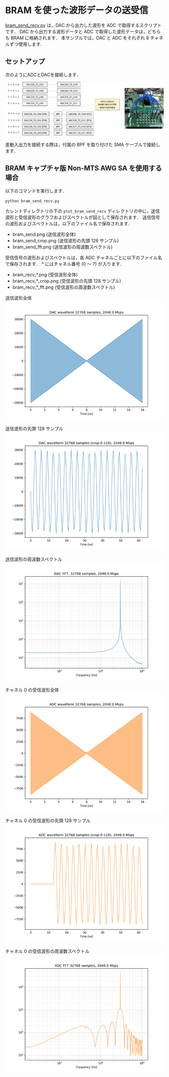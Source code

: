 # BRAM を使った波形データの送受信

[bram_send_recv.py](./bram_send_recv.py) は，DAC から出力した波形を ADC で取得するスクリプトです．
DAC から出力する波形データと ADC で取得した波形データは，どちらも BRAM に格納されます．
本サンプルでは，DAC と ADC をそれぞれ 8 チャネルずつ使用します．

## セットアップ

次のようにADCとDACを接続します．

![セットアップ](./../../docs/images/dac_adc_setup.png)

差動入出力を接続する際は，付属の BPF を取り付けた SMA ケーブルで接続します．

## BRAM キャプチャ版 Non-MTS AWG SA を使用する場合

以下のコマンドを実行します．

```
python bram_send_recv.py
```

カレントディレクトリの下の `plot_bram_send_recv` ディレクトリの中に，送信波形と受信波形のグラフおよびスペクトルが図として保存されます．
送信信号の波形およびスペクトルは，以下のファイル名で保存されます．
- bram_send.png (送信波形全体)
- bram_send_crop.png (送信波形の先頭 128 サンプル)
- bram_send_fft.png (送信波形の周波数スペクトル)

受信信号の波形およびスペクトルは，各 ADC チャネルごとに以下のファイル名で保存されます．
\* にはチャネル番号 (0 ～ 7) が入ります．
- bram_recv_*.png (受信波形全体)
- bram_recv_*_crop.png (受信波形の先頭 128 サンプル)
- bram_recv_*_fft.png (受信波形の周波数スペクトル)

送信波形全体　　　　　　　　　　　
![送信波形全体](images/bram_send.png)

送信波形の先頭 128 サンプル　　　　　
![送信波形の先頭 128 サンプル](images/bram_send_crop.png)

送信波形の周波数スペクトル　　　　
![送信波形の周波数スペクトル](images/bram_send_fft.png)

チャネル 0 の受信波形全体　　　　　　
![受信波形全体](images/bram_recv_0.png)

チャネル 0 の受信波形の先頭 128 サンプル
![受信波形の先頭 128 サンプル](images/bram_recv_0_crop.png)

チャネル 0 の受信波形の周波数スペクトル
![受信波形の周波数スペクトル](images/bram_recv_0_fft.png)

